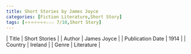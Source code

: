 ```yaml
---
title: Short Stories by James Joyce
categories: [Fiction Literature,Short Story]
tags: [⭐⭐⭐⭐⭐⭐⭐☆☆☆ 7/10,Short Story]
---
```

        
| Title | Short Stories  |
| Author |  James Joyce  |
| Publication Date | 1914   |
| Country | Ireland |
| Genre | Literature  |
        